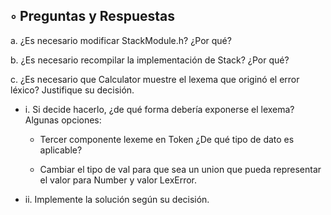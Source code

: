 ## ◦ Preguntas y Respuestas
a. ¿Es necesario modificar StackModule.h? ¿Por qué?

b. ¿Es necesario recompilar la implementación de Stack? ¿Por qué?

c. ¿Es necesario que Calculator muestre el lexema que originó el error léxico? Justifique su decisión.

- i. Si decide hacerlo, ¿de qué forma debería exponerse el lexema?
Algunas opciones:

  - Tercer componente lexeme en Token ¿De qué tipo de dato es aplicable?

  - Cambiar el tipo de val para que sea un union que pueda
representar el valor para Number y valor LexError.

- ii. Implemente la solución según su decisión.
